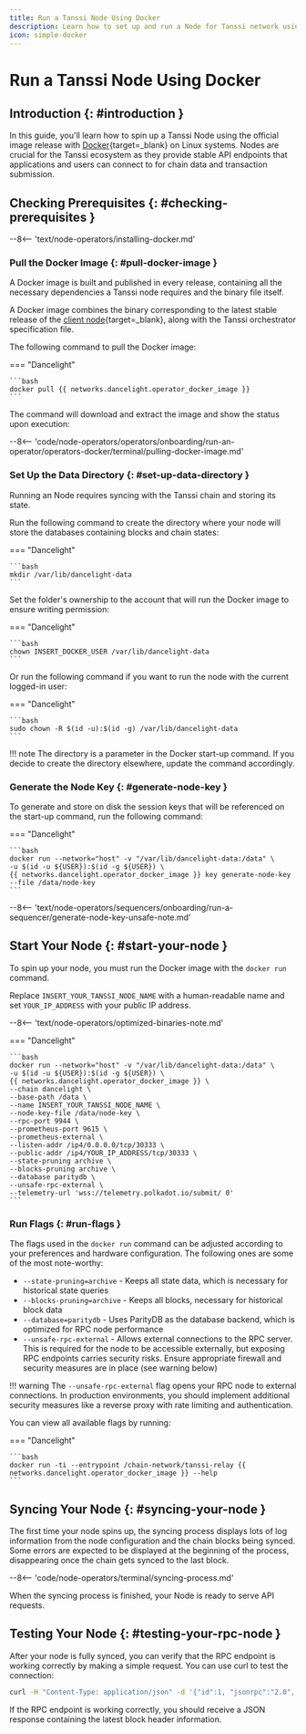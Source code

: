 ```yaml
---
title: Run a Tanssi Node Using Docker
description: Learn how to set up and run a Node for Tanssi network using Docker to provide API endpoints for applications and users.
icon: simple-docker
---
```


# Run a Tanssi Node Using Docker

## Introduction {: #introduction }

In this guide, you'll learn how to spin up a Tanssi Node using the official image release with [Docker](https://www.docker.com){target=\_blank} on Linux systems. Nodes are crucial for the Tanssi ecosystem as they provide stable API endpoints that applications and users can connect to for chain data and transaction submission.

## Checking Prerequisites {: #checking-prerequisites }

--8<-- 'text/node-operators/installing-docker.md'

### Pull the Docker Image {: #pull-docker-image }

A Docker image is built and published in every release, containing all the necessary dependencies a Tanssi node requires and the binary file itself.

A Docker image combines the binary corresponding to the latest stable release of the [client node](/learn/framework/architecture/#architecture){target=\_blank}, along with the Tanssi orchestrator specification file.

The following command to pull the Docker image:

=== "Dancelight"

    ```bash
    docker pull {{ networks.dancelight.operator_docker_image }}
    ```

The command will download and extract the image and show the status upon execution:

--8<-- 'code/node-operators/operators/onboarding/run-an-operator/operators-docker/terminal/pulling-docker-image.md'

### Set Up the Data Directory {: #set-up-data-directory }

Running an Node requires syncing with the Tanssi chain and storing its state.

Run the following command to create the directory where your node will store the databases containing blocks and chain states:

=== "Dancelight"

    ```bash
    mkdir /var/lib/dancelight-data
    ```

Set the folder's ownership to the account that will run the Docker image to ensure writing permission:

=== "Dancelight"

    ```bash
    chown INSERT_DOCKER_USER /var/lib/dancelight-data
    ```

Or run the following command if you want to run the node with the current logged-in user:

=== "Dancelight"

    ```bash
    sudo chown -R $(id -u):$(id -g) /var/lib/dancelight-data
    ```

!!! note
    The directory is a parameter in the Docker start-up command. If you decide to create the directory elsewhere, update the command accordingly.

### Generate the Node Key {: #generate-node-key }

To generate and store on disk the session keys that will be referenced on the start-up command, run the following command:

=== "Dancelight"

    ```bash
    docker run --network="host" -v "/var/lib/dancelight-data:/data" \
    -u $(id -u ${USER}):$(id -g ${USER}) \
    {{ networks.dancelight.operator_docker_image }} key generate-node-key --file /data/node-key
    ```

--8<-- 'text/node-operators/sequencers/onboarding/run-a-sequencer/generate-node-key-unsafe-note.md'

## Start Your Node {: #start-your-node }

To spin up your node, you must run the Docker image with the `docker run` command.

Replace `INSERT_YOUR_TANSSI_NODE_NAME` with a human-readable name and set `YOUR_IP_ADDRESS` with your public IP address.

--8<-- 'text/node-operators/optimized-binaries-note.md'

=== "Dancelight"

    ```bash
    docker run --network="host" -v "/var/lib/dancelight-data:/data" \
    -u $(id -u ${USER}):$(id -g ${USER}) \
    {{ networks.dancelight.operator_docker_image }} \
    --chain dancelight \
    --base-path /data \
    --name INSERT_YOUR_TANSSI_NODE_NAME \
    --node-key-file /data/node-key \
    --rpc-port 9944 \
    --prometheus-port 9615 \
    --prometheus-external \
    --listen-addr /ip4/0.0.0.0/tcp/30333 \
    --public-addr /ip4/YOUR_IP_ADDRESS/tcp/30333 \
    --state-pruning archive \
    --blocks-pruning archive \
    --database paritydb \
    --unsafe-rpc-external \
    --telemetry-url 'wss://telemetry.polkadot.io/submit/ 0'
    ```

### Run Flags {: #run-flags }

The flags used in the `docker run` command can be adjusted according to your preferences and hardware configuration. The following ones are some of the most note-worthy:

- `--state-pruning=archive` - Keeps all state data, which is necessary for historical state queries
- `--blocks-pruning=archive` - Keeps all blocks, necessary for historical block data
- `--database=paritydb` - Uses ParityDB as the database backend, which is optimized for RPC node performance
- `--unsafe-rpc-external` - Allows external connections to the RPC server. This is required for the node to be accessible externally, but exposing RPC endpoints carries security risks. Ensure appropriate firewall and security measures are in place (see warning below)

!!! warning
    The `--unsafe-rpc-external` flag opens your RPC node to external connections. In production environments, you should implement additional security measures like a reverse proxy with rate limiting and authentication.

You can view all available flags by running:

=== "Dancelight"

    ```bash
    docker run -ti --entrypoint /chain-network/tanssi-relay {{ networks.dancelight.operator_docker_image }} --help
    ```

## Syncing Your Node {: #syncing-your-node }

The first time your node spins up, the syncing process displays lots of log information from the node configuration and the chain blocks being synced. Some errors are expected to be displayed at the beginning of the process, disappearing once the chain gets synced to the last block.

--8<-- 'code/node-operators/terminal/syncing-process.md'

When the syncing process is finished, your Node is ready to serve API requests.

## Testing Your Node {: #testing-your-rpc-node }

After your node is fully synced, you can verify that the RPC endpoint is working correctly by making a simple request. You can use curl to test the connection:

```bash
curl -H "Content-Type: application/json" -d '{"id":1, "jsonrpc":"2.0", "method":"chain_getHeader", "params":[]}' http://localhost:9944
```

If the RPC endpoint is working correctly, you should receive a JSON response containing the latest block header information.

